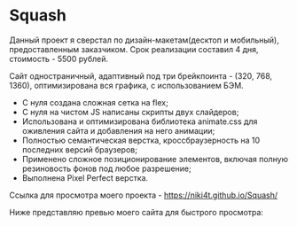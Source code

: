 # Squash
Данный проект я сверстал по дизайн-макетам(десктоп и мобильный), предоставленным заказчиком. Срок реализации составил 4 дня, стоимость - 5500 рублей.

Сайт одностраничный, адаптивный под три брейкпоинта - (320, 768, 1360), оптимизирована вся графика, с использованием БЭМ.

- С нуля создана сложная сетка на flex;
- С нуля на чистом JS написаны скрипты двух слайдеров;
- Использована и оптимизирована библиотека animate.css для оживления сайта и добавления на него анимации;
- Полностью семантическая верстка, кроссбраузерность на 10 последних версий браузеров;
- Применено сложное позиционирование элементов, включая полную резиновость фонов под любое разрешение;
- Выполнена Pixel Perfect верстка.

Ссылка для просмотра моего проекта - https://niki4t.github.io/Squash/

Ниже представляю превью моего сайта для быстрого просмотра:

